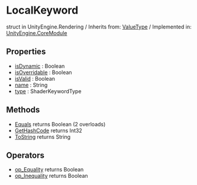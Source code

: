 # LocalKeyword
struct in UnityEngine.Rendering
 / Inherits from: <a href="https://docs.unity3d.com/6000.2/Documentation/ScriptReference/ValueType.html">ValueType</a> / Implemented in: <a href="https://docs.unity3d.com/6000.2/Documentation/ScriptReference/UnityEngine.CoreModule.html">UnityEngine.CoreModule</a>

## Properties
- <a href="https://docs.unity3d.com/6000.2/Documentation/ScriptReference/LocalKeyword-isDynamic.html">isDynamic</a> : Boolean
- <a href="https://docs.unity3d.com/6000.2/Documentation/ScriptReference/LocalKeyword-isOverridable.html">isOverridable</a> : Boolean
- <a href="https://docs.unity3d.com/6000.2/Documentation/ScriptReference/LocalKeyword-isValid.html">isValid</a> : Boolean
- <a href="https://docs.unity3d.com/6000.2/Documentation/ScriptReference/LocalKeyword-name.html">name</a> : String
- <a href="https://docs.unity3d.com/6000.2/Documentation/ScriptReference/LocalKeyword-type.html">type</a> : ShaderKeywordType

## Methods
- <a href="https://docs.unity3d.com/6000.2/Documentation/ScriptReference/LocalKeyword.Equals.html">Equals</a> returns Boolean (2 overloads)
- <a href="https://docs.unity3d.com/6000.2/Documentation/ScriptReference/LocalKeyword.GetHashCode.html">GetHashCode</a> returns Int32
- <a href="https://docs.unity3d.com/6000.2/Documentation/ScriptReference/LocalKeyword.ToString.html">ToString</a> returns String

## Operators
- <a href="https://docs.unity3d.com/6000.2/Documentation/ScriptReference/LocalKeyword.op_Equality.html">op_Equality</a> returns Boolean
- <a href="https://docs.unity3d.com/6000.2/Documentation/ScriptReference/LocalKeyword.op_Inequality.html">op_Inequality</a> returns Boolean
